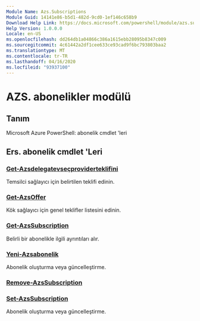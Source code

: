 ```yaml
---
Module Name: Azs.Subscriptions
Module Guid: 14141e86-b5d1-482d-9cd0-1ef146c658b9
Download Help Link: https://docs.microsoft.com/powershell/module/azs.subscriptions
Help Version: 1.0.0.0
Locale: en-US
ms.openlocfilehash: dd264db1a04866c386a1615ebb28095b8347c009
ms.sourcegitcommit: 4c61442a2df1cee633ce93cad9f6bc793803baa2
ms.translationtype: MT
ms.contentlocale: tr-TR
ms.lasthandoff: 04/16/2020
ms.locfileid: "93937100"
---
```

# AZS. abonelikler modülü
## Tanım
Microsoft Azure PowerShell: abonelik cmdlet 'leri

## Ers. abonelik cmdlet 'Leri
### [Get-Azsdelegatevseçproviderteklifini](Get-AzsDelegatedProviderOffer.md)
Temsilci sağlayıcı için belirtilen teklifi edinin.

### [Get-AzsOffer](Get-AzsOffer.md)
Kök sağlayıcı için genel teklifler listesini edinin.

### [Get-AzsSubscription](Get-AzsSubscription.md)
Belirli bir abonelikle ilgili ayrıntıları alır.

### [Yeni-Azsabonelik](New-AzsSubscription.md)
Abonelik oluşturma veya güncelleştirme.

### [Remove-AzsSubscription](Remove-AzsSubscription.md)


### [Set-AzsSubscription](Set-AzsSubscription.md)
Abonelik oluşturma veya güncelleştirme.

